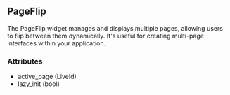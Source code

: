 ## PageFlip
The PageFlip widget manages and displays multiple pages, allowing users to flip between them dynamically. It's useful for creating multi-page interfaces within your application.

### Attributes
- active_page (LiveId)
- lazy_init (bool)